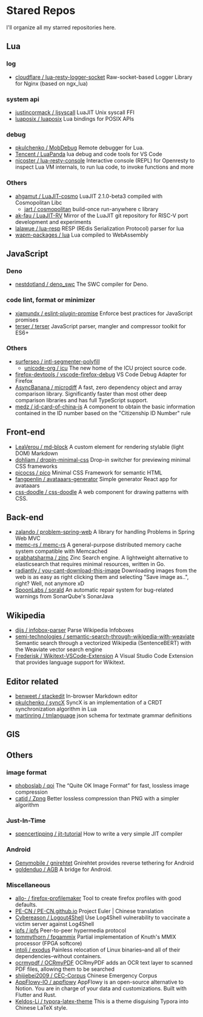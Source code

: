 # Stared Repos

I'll organize all my starred repositories here.

## Lua

### log
- [cloudflare / lua-resty-logger-socket](https://github.com/cloudflare/lua-resty-logger-socket) Raw-socket-based Logger Library for Nginx (based on ngx_lua) 

### system api
- [justincormack / ljsyscall](https://github.com/justincormack/ljsyscall) LuaJIT Unix syscall FFI
- [luaposix / luaposix](https://github.com/luaposix/luaposix) Lua bindings for POSIX APIs 

### debug
- [pkulchenko / MobDebug](https://github.com/pkulchenko/MobDebug) Remote debugger for Lua. 
- [Tencent / LuaPanda](https://github.com/Tencent/LuaPanda) lua debug and code tools for VS Code 
- [nicoster / lua-resty-console](https://github.com/nicoster/lua-resty-console) Interactive console (REPL) for Openresty to inspect Lua VM internals, to run lua code, to invoke functions and more 

### Others
- [ahgamut / LuaJIT-cosmo](https://github.com/ahgamut/LuaJIT-cosmo) LuaJIT 2.1.0-beta3 compiled with Cosmopolitan Libc 
  - [jart / cosmopolitan](https://github.com/jart/cosmopolitan) build-once run-anywhere c library 
- [ak-fau / LuaJIT-RV](https://github.com/ak-fau/LuaJIT-RV) Mirror of the LuaJIT git repository for RISC-V port development and experiments 
- [lalawue / lua-resp](https://github.com/lalawue/lua-resp) RESP (REdis Serialization Protocol) parser for lua 
- [wapm-packages / lua](https://github.com/wapm-packages/lua) Lua compiled to WebAssembly 

## JavaScript

### Deno
- [nestdotland / deno_swc](https://github.com/nestdotland/deno_swc) The SWC compiler for Deno. 

### code lint, format or minimizer
- [xjamundx / eslint-plugin-promise](https://github.com/xjamundx/eslint-plugin-promise) Enforce best practices for JavaScript promises 
- [terser / terser](https://github.com/terser/terser) JavaScript parser, mangler and compressor toolkit for ES6+

### Others
- [surferseo / intl-segmenter-polyfill](https://github.com/surferseo/intl-segmenter-polyfill)
  - [unicode-org / icu](https://github.com/unicode-org/icu) The new home of the ICU project source code.
- [firefox-devtools / vscode-firefox-debug](https://github.com/firefox-devtools/vscode-firefox-debug) VS Code Debug Adapter for Firefox
- [AsyncBanana / microdiff](https://github.com/AsyncBanana/microdiff) A fast, zero dependency object and array comparison library. Significantly faster than most other deep comparison libraries and has full TypeScript support. 
- [medz / id-card-of-china-js](https://github.com/medz/id-card-of-china-js) A component to obtain the basic information contained in the ID number based on the "Citizenship ID Number" rule

## Front-end
- [LeaVerou / md-block](https://github.com/LeaVerou/md-block) A custom element for rendering stylable (light DOM) Markdown
- [dohliam / dropin-minimal-css](https://github.com/dohliam/dropin-minimal-css) Drop-in switcher for previewing minimal CSS frameworks 
- [picocss / pico](https://github.com/picocss/pico) Minimal CSS Framework for semantic HTML
- [fangpenlin / avataaars-generator](https://github.com/fangpenlin/avataaars-generator) Simple generator React app for avataaars 
- [css-doodle / css-doodle](https://github.com/css-doodle/css-doodle) A web component for drawing patterns with CSS. 

## Back-end
- [zalando / problem-spring-web](https://github.com/zalando/problem-spring-web) A library for handling Problems in Spring Web MVC 
- [memc-rs / memc-rs](https://github.com/memc-rs/memc-rs) A general-purpose distributed memory cache system compatible with Memcached 
- [prabhatsharma / zinc](https://github.com/prabhatsharma/zinc) Zinc Search engine. A lightweight alternative to elasticsearch that requires minimal resources, written in Go. 
- [radiantly / you-cant-download-this-image](https://github.com/radiantly/you-cant-download-this-image) Downloading images from the web is as easy as right clicking them and selecting "Save image as..", right? Well, not anymore xD 
- [SpoonLabs / sorald](https://github.com/SpoonLabs/sorald) An automatic repair system for bug-related warnings from SonarQube's SonarJava 

## Wikipedia
- [dijs / infobox-parser](https://github.com/dijs/infobox-parser) Parse Wikipedia Infoboxes
- [semi-technologies / semantic-search-through-wikipedia-with-weaviate](https://github.com/semi-technologies/semantic-search-through-wikipedia-with-weaviate) Semantic search through a vectorized Wikipedia (SentenceBERT) with the Weaviate vector search engine 
- [Frederisk / Wikitext-VSCode-Extension](https://github.com/Frederisk/Wikitext-VSCode-Extension) A Visual Studio Code Extension that provides language support for Wikitext. 

## Editor related
- [benweet / stackedit](https://github.com/benweet/stackedit) In-browser Markdown editor
- [pkulchenko / syncX](https://github.com/pkulchenko/syncX) SyncX is an implementation of a CRDT synchronization algorithm in Lua 
- [martinring / tmlanguage](https://github.com/martinring/tmlanguage) json schema for textmate grammar definitions 

## GIS

## Others

### image format
- [phoboslab / qoi](https://github.com/phoboslab/qoi) The “Quite OK Image Format” for fast, lossless image compression 
- [catid / Zpng](https://github.com/catid/Zpng) Better lossless compression than PNG with a simpler algorithm 

### Just-In-Time
- [spencertipping / jit-tutorial](https://github.com/spencertipping/jit-tutorial) How to write a very simple JIT compiler 

### Android
- [Genymobile / gnirehtet](https://github.com/Genymobile/gnirehtet) Gnirehtet provides reverse tethering for Android 
- [goldenduo / AGB](https://github.com/goldenduo/AGB) A bridge for Android. 

### Miscellaneous
- [allo- / firefox-profilemaker](https://github.com/allo-/firefox-profilemaker) Tool to create firefox profiles with good defaults. 
- [PE-CN / PE-CN.github.io](https://github.com/PE-CN/PE-CN.github.io) Project Euler | Chinese translation 
- [Cybereason / Logout4Shell](https://github.com/Cybereason/Logout4Shell) Use Log4Shell vulnerability to vaccinate a victim server against Log4Shell
- [ipfs / ipfs](https://github.com/ipfs/ipfs) Peer-to-peer hypermedia protocol 
- [tommythorn / fpgammix](https://github.com/tommythorn/fpgammix) Partial implementation of Knuth's MMIX processor (FPGA softcore) 
- [intoli / exodus](https://github.com/intoli/exodus) Painless relocation of Linux binaries–and all of their dependencies–without containers. 
- [ocrmypdf / OCRmyPDF](https://github.com/ocrmypdf/OCRmyPDF) OCRmyPDF adds an OCR text layer to scanned PDF files, allowing them to be searched 
- [shijiebei2009 / CEC-Corpus](https://github.com/shijiebei2009/CEC-Corpus) Chinese Emergency Corpus
- [AppFlowy-IO / appflowy](https://github.com/AppFlowy-IO/appflowy) AppFlowy is an open-source alternative to Notion. You are in charge of your data and customizations. Built with Flutter and Rust. 
- [Keldos-Li / typora-latex-theme](https://github.com/Keldos-Li/typora-latex-theme) This is a theme disguising Typora into Chinese LaTeX style. 

